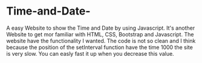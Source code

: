# Time-and-Date-
A easy Website to show the Time and Date by using Javascript.
It's another Website to get mor familiar with HTML, CSS, Bootstrap and Javascript. The website have the functionality I wanted. The code is not so clean and I think because the position of the setInterval function have the time 1000 the site is very slow. You can easly fast it up when you decrease this value.
